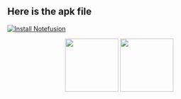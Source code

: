 ## Here is the apk file 

[![Install Notefusion](https://img.shields.io/badge/Install-l3a2kart%20App-green.svg)](https://drive.google.com/file/d/1Iuyp3RPFKzmezLt59goiL6NFL50QPXAR/view?usp=drive_link)
<p align="center">
  <img src="https://github.com/helloamj/l3a2kart/assets/110400753/f7ec2ccb-3d92-4444-bb18-0ec6e1b462ef" width="120"  />
  <img src="https://github.com/helloamj/l3a2kart/assets/110400753/7a643869-a4b2-40cd-ba9b-631573ffed94" width="120" /> 
</p>
